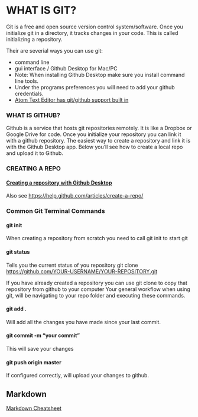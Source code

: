 # WHAT IS GIT?

Git is a free and open source version control system/software. Once you initialize git in a directory, it tracks changes in your code. This is called initializing a repository.

Their are severial ways you can use git:

* command line
* gui interface / Github Desktop for Mac/PC
 * Note: When installing Github Desktop make sure you install command line tools.
 * Under the programs preferences you will need to add your github credentials.
* [Atom Text Editor has git/github support built in](https://atom.io/)

### WHAT IS GITHUB?

Github is a service that hosts git repositories remotely. It is like a Dropbox or Google Drive for code. Once you initialize your repository you can link it with a github repository. The easiest way to create a repository and link it is with the Github Desktop app. Below you’ll see how to create a local repo and upload it to Github.

### CREATING A REPO

#### [Creating a repository with Github Desktop](https://vimeo.com/251362770)

Also see https://help.github.com/articles/create-a-repo/

### Common Git Terminal Commands

#### git init

When creating a repository from scratch you need to call git init to start git

#### git status

Tells you the current status of you repository
git clone https://github.com/YOUR-USERNAME/YOUR-REPOSITORY.git

If you have already created a repository you can use git clone to copy that repository from github to your computer
Your general workflow when using git, will be navigating to your repo folder and executing these commands.

#### git add .

Will add all the changes you have made since your last commit.

#### git commit -m “your commit”

This will save your changes

#### git push origin master

If configured correctly, will upload your changes to github.

## Markdown

[Markdown Cheatsheet](https://github.com/adam-p/markdown-here/wiki/Markdown-Cheatsheet)
